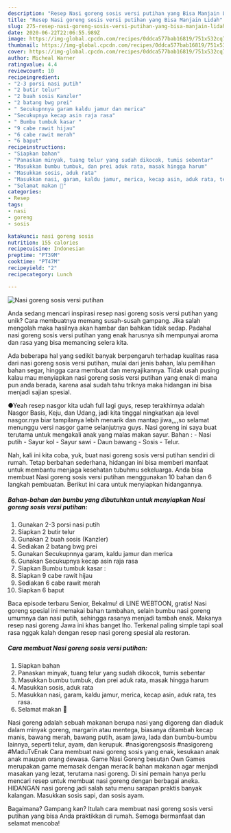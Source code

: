 ```yaml
---
description: "Resep Nasi goreng sosis versi putihan yang Bisa Manjain Lidah"
title: "Resep Nasi goreng sosis versi putihan yang Bisa Manjain Lidah"
slug: 275-resep-nasi-goreng-sosis-versi-putihan-yang-bisa-manjain-lidah
date: 2020-06-22T22:06:55.989Z
image: https://img-global.cpcdn.com/recipes/0ddca577bab16819/751x532cq70/nasi-goreng-sosis-versi-putihan-foto-resep-utama.jpg
thumbnail: https://img-global.cpcdn.com/recipes/0ddca577bab16819/751x532cq70/nasi-goreng-sosis-versi-putihan-foto-resep-utama.jpg
cover: https://img-global.cpcdn.com/recipes/0ddca577bab16819/751x532cq70/nasi-goreng-sosis-versi-putihan-foto-resep-utama.jpg
author: Micheal Warner
ratingvalue: 4.4
reviewcount: 10
recipeingredient:
- "2-3 porsi nasi putih"
- "2 butir telur"
- "2 buah sosis Kanzler"
- "2 batang bwg prei"
- " Secukupnnya garam kaldu jamur dan merica"
- "Secukupnya kecap asin raja rasa"
- " Bumbu tumbuk kasar "
- "9 cabe rawit hijau"
- "6 cabe rawit merah"
- "6 baput"
recipeinstructions:
- "Siapkan bahan"
- "Panaskan minyak, tuang telur yang sudah dikocok, tumis sebentar"
- "Masukkan bumbu tumbuk, dan prei aduk rata, masak hingga harum"
- "Masukkan sosis, aduk rata"
- "Masukkan nasi, garam, kaldu jamur, merica, kecap asin, aduk rata, tes rasa."
- "Selamat makan 🙏"
categories:
- Resep
tags:
- nasi
- goreng
- sosis

katakunci: nasi goreng sosis 
nutrition: 155 calories
recipecuisine: Indonesian
preptime: "PT39M"
cooktime: "PT47M"
recipeyield: "2"
recipecategory: Lunch

---
```



![Nasi goreng sosis versi putihan](https://img-global.cpcdn.com/recipes/0ddca577bab16819/751x532cq70/nasi-goreng-sosis-versi-putihan-foto-resep-utama.jpg)

Anda sedang mencari inspirasi resep nasi goreng sosis versi putihan yang unik? Cara membuatnya memang susah-susah gampang. Jika salah mengolah maka hasilnya akan hambar dan bahkan tidak sedap. Padahal nasi goreng sosis versi putihan yang enak harusnya sih mempunyai aroma dan rasa yang bisa memancing selera kita.

Ada beberapa hal yang sedikit banyak berpengaruh terhadap kualitas rasa dari nasi goreng sosis versi putihan, mulai dari jenis bahan, lalu pemilihan bahan segar, hingga cara membuat dan menyajikannya. Tidak usah pusing kalau mau menyiapkan nasi goreng sosis versi putihan yang enak di mana pun anda berada, karena asal sudah tahu triknya maka hidangan ini bisa menjadi sajian spesial.

●Yeah resep nasgor kita udah full lagi guys, resep terakhirnya adalah Nasgor Basis, Keju, dan Udang, jadi kita tinggal ningkatkan aja level nasgor.nya biar tampilanya lebih menarik dan mantap jiwa,,,,so selamat menunggu versi nasgor game selanjutnya guys. Nasi goreng ini saya buat terutama untuk mengakali anak yang malas makan sayur. Bahan : - Nasi putih - Sayur kol - Sayur sawi - Daun bawang - Sosis - Telur.


Nah, kali ini kita coba, yuk, buat nasi goreng sosis versi putihan sendiri di rumah. Tetap berbahan sederhana, hidangan ini bisa memberi manfaat untuk membantu menjaga kesehatan tubuhmu sekeluarga. Anda bisa membuat Nasi goreng sosis versi putihan menggunakan 10 bahan dan 6 langkah pembuatan. Berikut ini cara untuk menyiapkan hidangannya.

<!--inarticleads1-->

##### Bahan-bahan dan bumbu yang dibutuhkan untuk menyiapkan Nasi goreng sosis versi putihan:

1. Gunakan 2-3 porsi nasi putih
1. Siapkan 2 butir telur
1. Gunakan 2 buah sosis (Kanzler)
1. Sediakan 2 batang bwg prei
1. Gunakan  Secukupnnya garam, kaldu jamur dan merica
1. Gunakan Secukupnya kecap asin raja rasa
1. Siapkan  Bumbu tumbuk kasar :
1. Siapkan 9 cabe rawit hijau
1. Sediakan 6 cabe rawit merah
1. Siapkan 6 baput


Baca episode terbaru Senior, Bekalmu! di LINE WEBTOON, gratis! Nasi goreng spesial ini memakai bahan tambahan, selain bumbu nasi goreng umumnya dan nasi putih, sehingga rasanya menjadi tambah enak. Makanya resep nasi goreng Jawa ini khas banget lho. Terkenal paling simple tapi soal rasa nggak kalah dengan resep nasi goreng spesial ala restoran. 

<!--inarticleads2-->

##### Cara membuat Nasi goreng sosis versi putihan:

1. Siapkan bahan
1. Panaskan minyak, tuang telur yang sudah dikocok, tumis sebentar
1. Masukkan bumbu tumbuk, dan prei aduk rata, masak hingga harum
1. Masukkan sosis, aduk rata
1. Masukkan nasi, garam, kaldu jamur, merica, kecap asin, aduk rata, tes rasa.
1. Selamat makan 🙏


Nasi goreng adalah sebuah makanan berupa nasi yang digoreng dan diaduk dalam minyak goreng, margarin atau mentega, biasanya ditambah kecap manis, bawang merah, bawang putih, asam jawa, lada dan bumbu-bumbu lainnya, seperti telur, ayam, dan kerupuk. #nasigorengsosis #nasigoreng #MaduTvEnak Cara membuat nasi goreng sosis yang enak, kesukaan anak anak maupun orang dewasa. Game Nasi Goreng besutan Own Games merupakan game memasak dengan meracik bahan makanan agar menjadi masakan yang lezat, terutama nasi goreng. Di sini pemain hanya perlu mencari resep untuk membuat nasi goreng dengan berbagai aneka. HIDANGAN nasi goreng jadi salah satu menu sarapan praktis banyak kalangan. Masukkan sosis sapi, dan sosis ayam. 

Bagaimana? Gampang kan? Itulah cara membuat nasi goreng sosis versi putihan yang bisa Anda praktikkan di rumah. Semoga bermanfaat dan selamat mencoba!
